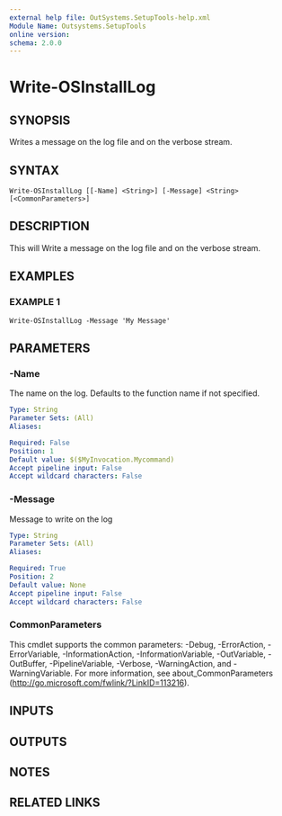 ```yaml
---
external help file: OutSystems.SetupTools-help.xml
Module Name: Outsystems.SetupTools
online version:
schema: 2.0.0
---
```


# Write-OSInstallLog

## SYNOPSIS
Writes a message on the log file and on the verbose stream.

## SYNTAX

```
Write-OSInstallLog [[-Name] <String>] [-Message] <String> [<CommonParameters>]
```

## DESCRIPTION
This will Write a message on the log file and on the verbose stream.

## EXAMPLES

### EXAMPLE 1
```
Write-OSInstallLog -Message 'My Message'
```

## PARAMETERS

### -Name
The name on the log.
Defaults to the function name if not specified.

```yaml
Type: String
Parameter Sets: (All)
Aliases:

Required: False
Position: 1
Default value: $($MyInvocation.Mycommand)
Accept pipeline input: False
Accept wildcard characters: False
```

### -Message
Message to write on the log

```yaml
Type: String
Parameter Sets: (All)
Aliases:

Required: True
Position: 2
Default value: None
Accept pipeline input: False
Accept wildcard characters: False
```

### CommonParameters
This cmdlet supports the common parameters: -Debug, -ErrorAction, -ErrorVariable, -InformationAction, -InformationVariable, -OutVariable, -OutBuffer, -PipelineVariable, -Verbose, -WarningAction, and -WarningVariable.
For more information, see about_CommonParameters (http://go.microsoft.com/fwlink/?LinkID=113216).

## INPUTS

## OUTPUTS

## NOTES

## RELATED LINKS
